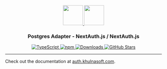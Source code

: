 <p align="center">
  <br/>
  <a href="https://auth.khulnasoft.com" target="_blank">
    <img height="64px" src="https://auth.khulnasoft.com/img/logo-sm.png" />
  </a>
  <a href="https://www.postgresql.org/" target="_blank">
    <img height="64px" src="https://auth.khulnasoft.com/img/adapters/pg.svg"/>
  </a>
  <h3 align="center"><b>Postgres Adapter</b> - NextAuth.js / NextAuth.js</a></h3>
  <p align="center" style="align: center;">
    <a href="https://npm.im/@nextauth.js/pg-adapter">
      <img src="https://img.shields.io/badge/TypeScript-blue?style=flat-square" alt="TypeScript" />
    </a>
    <a href="https://npm.im/@nextauth.js/pg-adapter">
      <img alt="npm" src="https://img.shields.io/npm/v/@nextauth.js/pg-adapter?color=green&label=@nextauth.js/pg-adapter&style=flat-square">
    </a>
    <a href="https://www.npmtrends.com/@nextauth.js/pg-adapter">
      <img src="https://img.shields.io/npm/dm/@nextauth.js/pg-adapter?label=%20downloads&style=flat-square" alt="Downloads" />
    </a>
    <a href="https://github.com/khulnasoft/nextdev/stargazers">
      <img src="https://img.shields.io/github/stars/khulnasoft/nextdev?style=flat-square" alt="GitHub Stars" />
    </a>
  </p>
</p>

---

Check out the documentation at [auth.khulnasoft.com](https://auth.khulnasoft.com/reference/adapter/pg).
